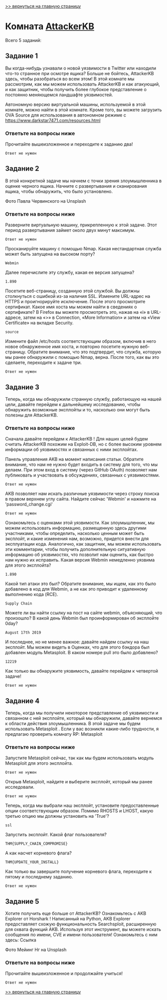 [>> вернуться на главную страницу](https://github.com/BEPb/tryhackme/blob/master/README.md)

# Комната [AttackerKB](https://tryhackme.com/r/room/attackerkb) 

Всего 5 заданий:
## Задание 1
Вы когда-нибудь узнавали о новой уязвимости в Twitter или находили что-то странное при осмотре ящика? Больше не 
бойтесь, AttackerKB здесь, чтобы разобраться во всем этом! В этой комнате мы рассмотрим, как мы можем использовать 
AttackerKB и как атакующий, и как защитник, чтобы получить более глубокое представление о постоянно меняющемся 
ландшафте уязвимостей.   


Автономную версию виртуальной машины, используемой в этой комнате, можно найти в этой комнате.  Кроме того, вы 
можете загрузить OVA Source для использования в автономном режиме с https://www.darkstar7471.com/resources.html 

### Ответьте на вопросы ниже
Прочитайте вышеизложенное и переходите к заданию два!

```commandline
Ответ не нужен
```

## Задание 2
В этой конкретной задаче мы начнем с точки зрения злоумышленника в оценке черного ящика. Начните с развертывания и 
сканирования ящика, чтобы обнаружить, что было установлено.  

Фото Павла Червинского на Unsplash

### Ответьте на вопросы ниже
Разверните виртуальную машину, прикрепленную к этой задаче. Этот период развертывания займет около двух минут максимум.
```commandline
Ответ не нужен
```
Просканируйте машину с помощью Nmap. Какая нестандартная служба может быть запущена на высоком порту?
```commandline
Webmin
```
Далее перечислите эту службу, какая ее версия запущена?
```commandline
1.890
```
Посетите веб-страницу, созданную этой службой. Вы должны столкнуться с ошибкой из-за наличия SSL. Измените URL-адрес 
на HTTPS и проигнорируйте исключение. После этого просмотрите сертификат. Какое имя хоста мы можем найти в сведениях 
о сертификате? В Firefox вы можете просмотреть это, нажав на «i» в URL-адресе, затем на «>» в Connection, «More 
Information» и затем на «View Certificate» на вкладке Security.   
```commandline
source
```
Измените файл /etc/hosts соответствующим образом, включив в него новое обнаруженное имя хоста, и повторно посетите 
нужную веб-страницу. Обратите внимание, что это подтвердит, что служба, которую мы ранее обнаружили с помощью Nmap, 
верна. После того, как вы это сделаете, переходите к задаче три.
```commandline
Ответ не нужен
```

## Задание 3
Теперь, когда мы обнаружили странную службу, работающую на нашей цели, давайте перейдем к дальнейшему исследованию, 
чтобы обнаружить возможные эксплойты и то, насколько они могут быть полезны для AttackerKB. 


### Ответьте на вопросы ниже
Сначала давайте перейдем к AttackerKB ! Для наших целей будем считать AttackerKB похожим на Exploit-DB, но с более 
высоким уровнем информации об уязвимостях и связанных с ними эксплойтах.   


Панель управления AKB на момент написания статьи. Обратите внимание, что нам не нужно будет входить в систему для 
того, что мы делаем. При этом вход в систему (через GitHub OAuth) позволяет нам публиковать и участвовать в 
обсуждениях, связанных с уязвимостями.  
```commandline
Ответ не нужен
```
AKB позволяет нам искать различные уязвимости через строку поиска в правом верхнем углу сайта. Найдите сейчас 
'Webmin' и нажмите на 'password_change.cgi' 
```commandline
Ответ не нужен
```
Ознакомьтесь с оценками этой уязвимости. Как злоумышленник, мы можем использовать информацию, размещенную здесь 
другими участниками, чтобы определить, насколько ценным может быть эксплойт, и какие изменения нам, возможно, 
придется внести для эксплуатации кода. Аналогично, как защитник, мы можем использовать эти комментарии, чтобы 
получить дополнительную ситуативную информацию об уязвимостях, что позволит нам оценить, как быстро нам нужно их 
исправить. Какая версия Webmin немедленно уязвима для этого эксплойта?    
```commandline
1.890
```
Какой тип атаки это был? Обратите внимание, мы ищем, как это было добавлено в код для Webmin, а не как это приводит 
к удаленному выполнению кода (RCE). 
```commandline
Supply Chain
```
Можете ли вы найти ссылку на пост на сайте webmin, объясняющий, что произошло? В какой день Webmin был 
проинформирован об эксплойте 0day? 
```commandline
August 17th 2019
```
И последнее, но не менее важное: давайте найдем ссылку на наш эксплойт. Мы можем видеть в Оценках, что для этого 
бэкдора был добавлен модуль Metasploit. В каком номере pull это было добавлено? 
```commandline
12219
```
Как только вы обнаружите уязвимость, давайте перейдем к четвертой задаче!
```commandline
Ответ не нужен
```

## Задание 4
Теперь, когда мы получили некоторое представление об уязвимости и связанном с ней эксплойте, который мы обнаружили, давайте вернемся к области действия злоумышленника.  В этой задаче мы будем использовать Metasploit . Если у вас возникли какие-либо трудности, я предлагаю проверить комнату RP: Metasploit  

### Ответьте на вопросы ниже
Запустите Metasploit сейчас, так как мы будем использовать модуль Metasploit для этого эксплойта. 
```commandline
Ответ не нужен
```
Открыв Metasploit, найдите и выберите эксплойт, который мы ранее исследовали.
```commandline
Ответ не нужен
```
Теперь, когда мы выбрали наш эксплойт, установите предоставленные опции соответствующим образом. Помимо RHOSTS и LHOST, какую третью опцию мы должны установить на 'True'?
```commandline
ssl
```
Запустить эксплойт. Какой флаг пользователя?
```commandline
THM{SUPPLY_CHAIN_COMPROMISE}
```
А как насчет корневого флага?
```commandline
THM{UPDATE_YOUR_INSTALL}
```
Как только вы завершите получение корневого флага, переходите к пятому и последнему заданию.
```commandline
Ответ не нужен
```

## Задание 5
Хотите получить еще больше от AttackerKB? Ознакомьтесь с AKB Explorer от Horshark ! Написанный на Python, AKB 
Explorer предоставляет схожую функциональность Searchsploit, расширенную для охвата функций AKB. Используя этот 
инструмент, вы можете искать сообщения по имени, CVE и имени пользователя! Ознакомьтесь с ним здесь: Ссылка  

Фото Мейинг Нг на Unsplash

### Ответьте на вопросы ниже
Прочитайте вышеизложенное и продолжайте учиться!
```commandline
Ответ не нужен
```

[>> вернуться на главную страницу](https://github.com/BEPb/tryhackme/blob/master/README.md)